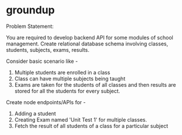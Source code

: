 # groundup

Problem Statement:

You are required to develop backend API for some modules of school management. Create relational database schema involving classes, students, subjects, exams, results.

Consider basic scenario like -

1. Multiple students are enrolled in a class
2. Class can have multiple subjects being taught
3. Exams are taken for the students of all classes and then results are stored for all the students for every subject.

Create node endpoints/APIs for -

1. Adding a student
2. Creating Exam named 'Unit Test 1' for multiple classes.
3. Fetch the result of all students of a class for a particular subject

